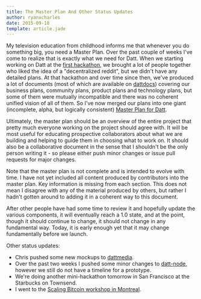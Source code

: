 ```yaml
---
title: The Master Plan And Other Status Updates
author: ryanxcharles
date: 2015-09-18
template: article.jade
---
```


My television education from childhood informs me that whenever you do
something big, you need a Master Plan. Over the past couple of weeks I've come
to realize that is exactly what we need for Datt. When we starting working on
Datt at the [first hackathon](/articles/2015-07-31-hackathon-day-one/), we
brought a lot of people together who liked the idea of a "decentralized
reddit", but we didn't have any detailed plans. At that hackathon and over time
since then, we've produced a lot of documents (most of which are available on
[dattdocs](https://github.com/dattnetwork/dattdocs)) covering our business
plans, community plans, product plans and technology plans, but some of them
were mutually incompatible and there was no coherent unified vision of all of
them. So I've now merged our plans into one giant (incomplete, alpha, but
logically consistent) [Master Plan for
Datt](https://github.com/dattnetwork/dattdocs/blob/master/general/plan.md).

Ultimately, the master plan should be an overview of the entire project that
pretty much everyone working on the project should agree with. It will be most
useful for educating prospective collaborators about what we are building and
helping to guide them in choosing what to work on. It should also be a
collaborative document in the sense that I shouldn't be the only person writing
it - so please either push minor changes or issue pull requests for major
changes.

Note that the master plan is not complete and is intended to evolve with time.
I have not yet included all content produced by contributors into the master
plan. Key information is missing from each section. This does not mean I
disagree with any of the material produced by others, but rather I hadn't
gotten around to adding it in a coherent way to this document.

After other people have had some time to review it and hopefully update the
various components, it will eventually reach a 1.0 state, and at the point,
though it should continue to change, it should not change in any fundamental
way. Today, it is early enough yet that it may change fundamentally before we
launch.

Other status updates:
* Chris pushed some new mockups to
[dattmedia](https://github.com/dattnetwork/dattmedia).
* Over the past two weeks I pushed some minor changes to
[datt-node](https://github.com/dattnetwork/datt-node), however we still do
not have a timeline for a prototype.
* We're doing another mini-hackathon tomorrow in San Francisco at the Starbucks
on Townsend.
* I went to the [Scaling Bitcoin workshop in
Montreal](/articles/2015-09-15-scaling-bitcoin/).
